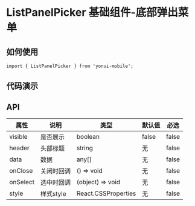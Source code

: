 # ListPanelPicker 基础组件-底部弹出菜单
## 如何使用

```
import { ListPanelPicker } from 'yonui-mobile';

```

## 代码演示


## API

属性 | 说明 | 类型 | 默认值 | 必选
----|-----|------|------|------
visible | 是否展示 | boolean | false | false
header | 头部标题 | string | 无 | false
data | 数据 | any[] | 无 | false
onClose | 关闭时回调 | () => void | 无 | false
onSelect | 选中时回调 | (object) => void | 无 | false
style | 样式style | React.CSSProperties | 无 | false
